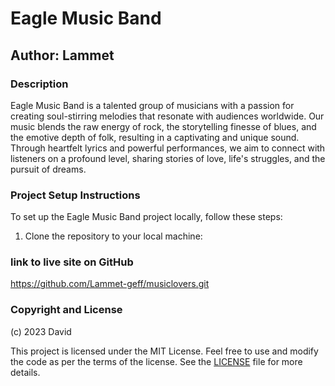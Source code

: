 # Eagle Music Band

## Author: Lammet

### Description

Eagle Music Band is a talented group of musicians with a passion for creating soul-stirring melodies that resonate with audiences worldwide. Our music blends the raw energy of rock, the storytelling finesse of blues, and the emotive depth of folk, resulting in a captivating and unique sound. Through heartfelt lyrics and powerful performances, we aim to connect with listeners on a profound level, sharing stories of love, life's struggles, and the pursuit of dreams.

### Project Setup Instructions

To set up the Eagle Music Band project locally, follow these steps:

1. Clone the repository to your local machine:

###  link to live site on GitHub

https://github.com/Lammet-geff/musiclovers.git

### Copyright and License

(c) 2023 David

This project is licensed under the MIT License. Feel free to use and modify the code as per the terms of the license. See the [LICENSE](LICENSE) file for more details.
